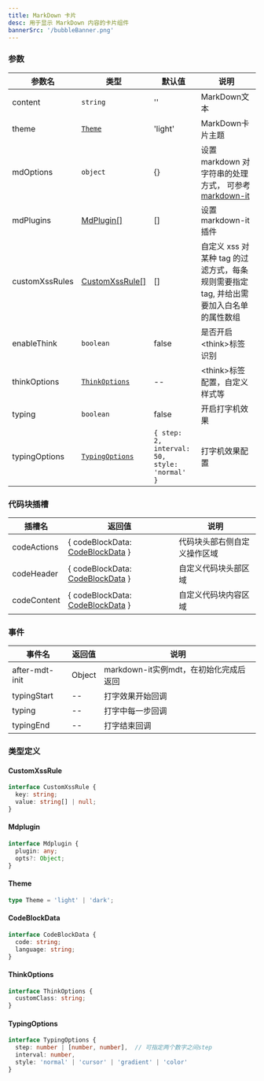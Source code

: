 ```yaml
---
title: MarkDown 卡片
desc: 用于显示 MarkDown 内容的卡片组件
bannerSrc: '/bubbleBanner.png'
---
```



### 参数

| 参数名         | 类型                              | 默认值   | 说明                                                   |
| -------------- | --------------------------------- | -------- | ------------------------------------------------------ |
| content        | `string`                          | ''       | MarkDown文本                                           |
| theme        | [`Theme`](#theme)                          | 'light'       | MarkDown卡片主题                                           |
| mdOptions        | `object`                          | {}       | 设置 markdown 对字符串的处理方式， 可参考[markdown-it](https://www.npmjs.com/package/markdown-it?activeTab=readme)|
| mdPlugins       | [MdPlugin[]](#mdplugin)       | []       | 设置 markdown-it 插件|
| customXssRules       | [CustomXssRule[]](#customxssrule)       | []       | 自定义 xss 对某种 tag 的过滤方式，每条规则需要指定 tag, 并给出需要加入白名单的属性数组|
| enableThink | `boolean`                       | false         | 是否开启\<think\>标签识别                                 |
| thinkOptions | [`ThinkOptions`](#thinkoptions)                       | --         | \<think\>标签配置，自定义样式等                                       |
| typing | `boolean` | false  |  开启打字机效果    |                                       
| typingOptions | [`TypingOptions`](#typingoptions)  | `{ step: 2, interval: 50, style: 'normal' }`   |  打字机效果配置  |     



### 代码块插槽

| 插槽名     | 返回值 | 说明               |
| ---------- | ------ | ------------------ |
| codeActions    | { codeBlockData: [CodeBlockData](#codeblockdata) }     | 代码块头部右侧自定义操作区域     |
| codeHeader     | { codeBlockData: [CodeBlockData](#codeblockdata) }     | 自定义代码块头部区域     |
| codeContent     | { codeBlockData: [CodeBlockData](#codeblockdata) }     | 自定义代码块内容区域     |

### 事件

| 事件名     | 返回值 | 说明               |
| ---------- | ------ | ------------------ |
| after-mdt-init    | Object  | markdown-it实例mdt，在初始化完成后返回     |
| typingStart    | --  | 打字效果开始回调     |
| typing    | --  | 打字中每一步回调     |
| typingEnd    | --  | 打字结束回调     |

### 类型定义

#### CustomXssRule

```ts
interface CustomXssRule {
  key: string;
  value: string[] | null;
}
```

#### Mdplugin

```ts
interface Mdplugin {
  plugin: any;
  opts?: Object;
}

```
#### Theme

```ts
type Theme = 'light' | 'dark';
```

#### CodeBlockData

```ts
interface CodeBlockData {
  code: string;
  language: string;
}
``` 

#### ThinkOptions

```ts
interface ThinkOptions {
  customClass: string;
}
``` 

#### TypingOptions
```ts
interface TypingOptions {
  step: number | [number, number],  // 可指定两个数字之间step
  interval: number,
  style: 'normal' | 'cursor' | 'gradient' | 'color' 
}
```